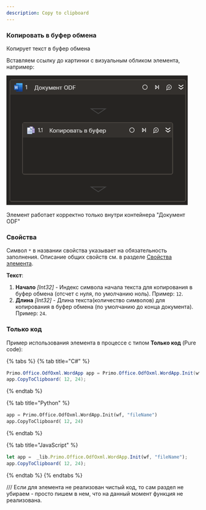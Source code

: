 ```yaml
---
description: Copy to clipboard
---
```


### Копировать в буфер обмена

Копирует текст в буфер обмена

Вставляем ссылку до картинки с визуальным обликом элемента, например:   

![](../../../../resources/activities/basic/odf/text/odfdoc-copy-to-clipboard.png)


Элемент работает корректно только внутри контейнера "Документ ODF"

### Свойства
Символ `*` в названии свойства указывает на обязательность заполнения. Описание общих свойств см. в разделе [Свойства элемента](https://docs.primo-rpa.ru/primo-rpa/primo-studio/process/elements#svoistva-elementa).

**Текст**:

1. **Начало** *[Int32]* - Индекс символа начала текста для копирования в буфер обмена (отсчет с нуля, по умолчанию ноль). Пример: `12`.
2. **Длина** *[Int32]* - Длина текста(количество символов) для копирования в буфер обмена (по умолчанию до конца документа). Пример: `24`.

### Только код
Пример использования элемента в процессе с типом **Только код** (Pure code):

{% tabs %}
{% tab title="C#" %}
```csharp
Primo.Office.OdfOxml.WordApp app = Primo.Office.OdfOxml.WordApp.Init(wf, "fileName");
app.CopyToClipboard( 12, 24);
```
{% endtab %}

{% tab title="Python" %}
```python
app = Primo.Office.OdfOxml.WordApp.Init(wf, "fileName")
app.CopyToClipboard( 12, 24)
```
{% endtab %}

{% tab title="JavaScript" %}
```javascript
let app =  _lib.Primo.Office.OdfOxml.WordApp.Init(wf, "fileName");
app.CopyToClipboard( 12, 24);
```
{% endtab %}
{% endtabs %}


/// Если для элемента не реализован чистый код, то сам раздел не убираем - просто пишем в нем, что на данный момент функция не реализована.
